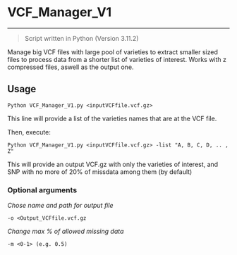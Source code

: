 # VCF_Manager_V1
---
> Script written in Python (Version 3.11.2)

Manage big VCF files with large pool of varieties to extract smaller sized files to process data from a shorter list of varieties of interest. 
Works with z compressed files, aswell as the output one.

## Usage 

`Python VCF_Manager_V1.py <inputVCFfile.vcf.gz> `

This line will provide a list of the varieties names that are at the VCF file. 

Then, execute:

`Python VCF_Manager_V1.py <inputVCFfile.vcf.gz> -list "A, B, C, D, .. , Z" `

This will provide an output VCF.gz with only the varieties of interest, and SNP with no more of 20% of missdata among them (by default)

### Optional arguments

_Chose name and path for output file_

`-o <Output_VCFfile.vcf.gz ` 

_Change max % of allowed missing data_

`-m <0-1> (e.g. 0.5) `
